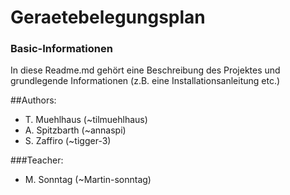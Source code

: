 # Geraetebelegungsplan
### Basic-Informationen
In diese Readme.md gehört eine Beschreibung des Projektes und grundlegende Informationen 
(z.B. eine Installationsanleitung etc.)

##Authors:
* T. Muehlhaus (~tilmuehlhaus)
* A. Spitzbarth (~annaspi)
* S. Zaffiro (~tigger-3)

###Teacher:
* M. Sonntag (~Martin-sonntag)